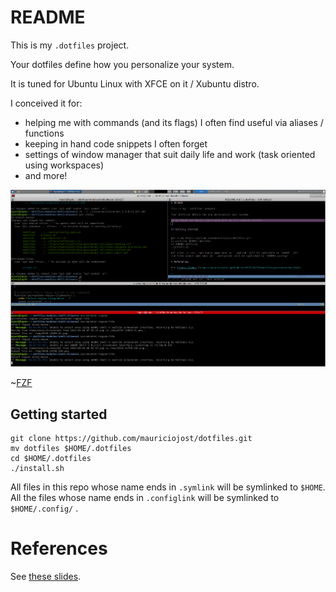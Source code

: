 # README 

This is my `.dotfiles` project. 

Your dotfiles define how you personalize your system. 

It is tuned for Ubuntu Linux with XFCE on it / Xubuntu distro.

I conceived it for: 
- helping me with commands (and its flags) I often find useful via aliases / functions
- keeping in hand code snippets I often forget
- settings of window manager that suit daily life and work (task oriented using workspaces)
- and more!

![Look](README.look.png)

~[FZF](docs/img/dotfile.fzf.dir.gif)

## Getting started

```
git clone https://github.com/mauriciojost/dotfiles.git
mv dotfiles $HOME/.dotfiles
cd $HOME/.dotfiles
./install.sh
```
All files in this repo whose name ends in `.symlink` will be symlinked to `$HOME`. All 
the files whose name ends in `.configlink` will be symlinked to `$HOME/.config/` .

# References

See [these slides](https://mauriciojost.github.io/2017/10/23/dotfiles/presentation.html).
